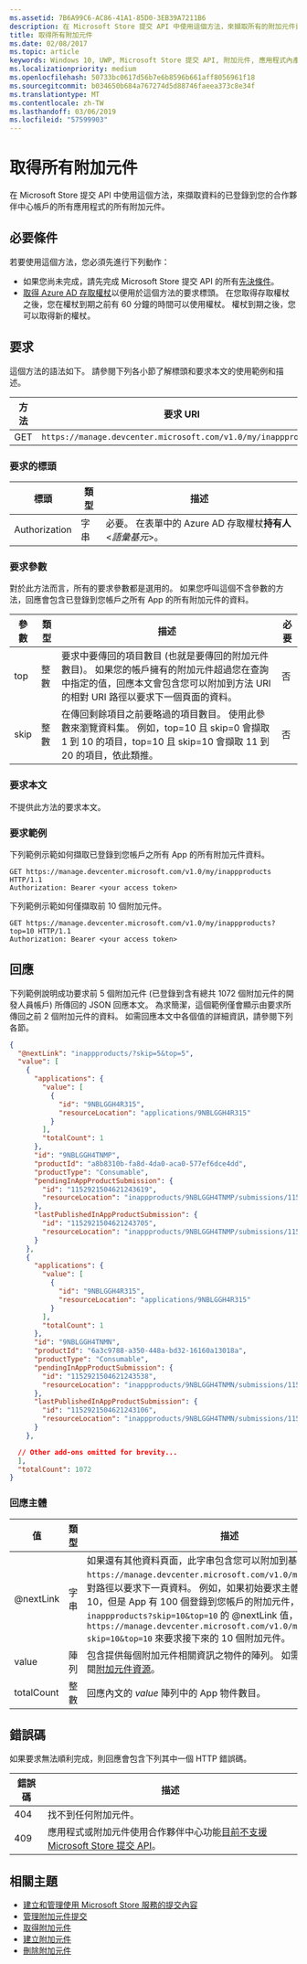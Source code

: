 ```yaml
---
ms.assetid: 7B6A99C6-AC86-41A1-85D0-3EB39A7211B6
description: 在 Microsoft Store 提交 API 中使用這個方法，來擷取所有的附加元件資料的已登錄到您的合作夥伴中心帳戶的所有應用程式。
title: 取得所有附加元件
ms.date: 02/08/2017
ms.topic: article
keywords: Windows 10, UWP, Microsoft Store 提交 API, 附加元件, 應用程式內產品, IAP
ms.localizationpriority: medium
ms.openlocfilehash: 50733bc0617d56b7e6b8596b661aff8056961f18
ms.sourcegitcommit: b034650b684a767274d5d88746faeea373c8e34f
ms.translationtype: MT
ms.contentlocale: zh-TW
ms.lasthandoff: 03/06/2019
ms.locfileid: "57599903"
---
```

# <a name="get-all-add-ons"></a>取得所有附加元件

在 Microsoft Store 提交 API 中使用這個方法，來擷取資料的已登錄到您的合作夥伴中心帳戶的所有應用程式的所有附加元件。

## <a name="prerequisites"></a>必要條件

若要使用這個方法，您必須先進行下列動作：

* 如果您尚未完成，請先完成 Microsoft Store 提交 API 的所有[先決條件](create-and-manage-submissions-using-windows-store-services.md#prerequisites)。
* [取得 Azure AD 存取權杖](create-and-manage-submissions-using-windows-store-services.md#obtain-an-azure-ad-access-token)以便用於這個方法的要求標頭。 在您取得存取權杖之後，您在權杖到期之前有 60 分鐘的時間可以使用權杖。 權杖到期之後，您可以取得新的權杖。

## <a name="request"></a>要求

這個方法的語法如下。 請參閱下列各小節了解標頭和要求本文的使用範例和描述。

| 方法 | 要求 URI                                                      |
|--------|------------------------------------------------------------------|
| GET    | ```https://manage.devcenter.microsoft.com/v1.0/my/inappproducts``` |


### <a name="request-header"></a>要求的標頭

| 標頭        | 類型   | 描述                                                                 |
|---------------|--------|-----------------------------------------------------------------------------|
| Authorization | 字串 | 必要。 在表單中的 Azure AD 存取權杖**持有人** &lt;*語彙基元*&gt;。 |


### <a name="request-parameters"></a>要求參數

對於此方法而言，所有的要求參數都是選用的。 如果您呼叫這個不含參數的方法，回應會包含已登錄到您帳戶之所有 App 的所有附加元件的資料。

|  參數  |  類型  |  描述  |  必要  |
|------|------|------|------|
|  top  |  整數  |  要求中要傳回的項目數目 (也就是要傳回的附加元件數目)。 如果您的帳戶擁有的附加元件超過您在查詢中指定的值，回應本文會包含您可以附加到方法 URI 的相對 URI 路徑以要求下一個頁面的資料。  |  否  |
|  skip  |  整數  |  在傳回剩餘項目之前要略過的項目數目。 使用此參數來瀏覽資料集。 例如，top=10 且 skip=0 會擷取 1 到 10 的項目，top=10 且 skip=10 會擷取 11 到 20 的項目，依此類推。  |  否  |


### <a name="request-body"></a>要求本文

不提供此方法的要求本文。

### <a name="request-examples"></a>要求範例

下列範例示範如何擷取已登錄到您帳戶之所有 App 的所有附加元件資料。

```
GET https://manage.devcenter.microsoft.com/v1.0/my/inappproducts HTTP/1.1
Authorization: Bearer <your access token>
```

下列範例示範如何僅擷取前 10 個附加元件。

```
GET https://manage.devcenter.microsoft.com/v1.0/my/inappproducts?top=10 HTTP/1.1
Authorization: Bearer <your access token>
```

## <a name="response"></a>回應

下列範例說明成功要求前 5 個附加元件 (已登錄到含有總共 1072 個附加元件的開發人員帳戶) 所傳回的 JSON 回應本文。 為求簡潔，這個範例僅會顯示由要求所傳回之前 2 個附加元件的資料。 如需回應本文中各個值的詳細資訊，請參閱下列各節。

```json
{
  "@nextLink": "inappproducts/?skip=5&top=5",
  "value": [
    {
      "applications": {
        "value": [
          {
            "id": "9NBLGGH4R315",
            "resourceLocation": "applications/9NBLGGH4R315"
          }
        ],
        "totalCount": 1
      },
      "id": "9NBLGGH4TNMP",
      "productId": "a8b8310b-fa8d-4da0-aca0-577ef6dce4dd",
      "productType": "Consumable",
      "pendingInAppProductSubmission": {
        "id": "1152921504621243619",
        "resourceLocation": "inappproducts/9NBLGGH4TNMP/submissions/1152921504621243619"
      },
      "lastPublishedInAppProductSubmission": {
        "id": "1152921504621243705",
        "resourceLocation": "inappproducts/9NBLGGH4TNMP/submissions/1152921504621243705"
      }
    },
    {
      "applications": {
        "value": [
          {
            "id": "9NBLGGH4R315",
            "resourceLocation": "applications/9NBLGGH4R315"
          }
        ],
        "totalCount": 1
      },
      "id": "9NBLGGH4TNMN",
      "productId": "6a3c9788-a350-448a-bd32-16160a13018a",
      "productType": "Consumable",
      "pendingInAppProductSubmission": {
        "id": "1152921504621243538",
        "resourceLocation": "inappproducts/9NBLGGH4TNMN/submissions/1152921504621243538"
      },
      "lastPublishedInAppProductSubmission": {
        "id": "1152921504621243106",
        "resourceLocation": "inappproducts/9NBLGGH4TNMN/submissions/1152921504621243106"
      }
    },

  // Other add-ons omitted for brevity...
  ],
  "totalCount": 1072
}
```

### <a name="response-body"></a>回應主體

| 值      | 類型   | 描述                                                                                                                                                                                                                                                                         |
|------------|--------|----------------------------------------------------------------------------------------------------------------------------------------------------------------------------------------------------------------------------------------------------------------------------------------|
| @nextLink  | 字串 | 如果還有其他資料頁面，此字串包含您可以附加到基本 ```https://manage.devcenter.microsoft.com/v1.0/my/``` 要求 URI 的相對路徑以要求下一頁資料。 例如，如果初始要求主體的 *top* 參數設為 10，但是 App 有 100 個登錄到您帳戶的附加元件，回應本文會包含 ```inappproducts?skip=10&top=10``` 的 @nextLink 值，這指出您可以呼叫 ```https://manage.devcenter.microsoft.com/v1.0/my/inappproducts?skip=10&top=10``` 來要求接下來的 10 個附加元件。 |
| value            | 陣列  |  包含提供每個附加元件相關資訊之物件的陣列。 如需詳細資訊，請參閱[附加元件資源](manage-add-ons.md#add-on-object)。   |
| totalCount   | 整數  | 回應內文的 *value* 陣列中的 App 物件數目。     |


## <a name="error-codes"></a>錯誤碼

如果要求無法順利完成，則回應會包含下列其中一個 HTTP 錯誤碼。

| 錯誤碼 |  描述   |
|--------|------------------|
| 404  | 找不到任何附加元件。 |
| 409  | 應用程式或附加元件使用合作夥伴中心功能[目前不支援 Microsoft Store 提交 API](create-and-manage-submissions-using-windows-store-services.md#not_supported)。  |


## <a name="related-topics"></a>相關主題

* [建立和管理使用 Microsoft Store 服務的提交內容](create-and-manage-submissions-using-windows-store-services.md)
* [管理附加元件提交](manage-add-on-submissions.md)
* [取得附加元件](get-an-add-on.md)
* [建立附加元件](create-an-add-on.md)
* [刪除附加元件](delete-an-add-on.md)
